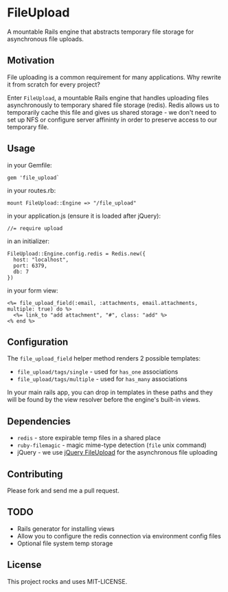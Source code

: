 # FileUpload

A mountable Rails engine that abstracts temporary file storage for asynchronous file uploads.

## Motivation

File uploading is a common requirement for many applications. Why rewrite it from scratch for every project?

Enter `FileUpload`, a mountable Rails engine that handles uploading files asynchronously to temporary shared file storage (redis). Redis allows us to temporarily cache this file and gives us shared storage - we don't need to set up NFS or configure server affininty in order to preserve access to our temporary file.

## Usage

in your Gemfile:

```
gem 'file_upload`
```

in your routes.rb:

```
mount FileUpload::Engine => "/file_upload"
```

in your application.js (ensure it is loaded after jQuery):

```
//= require upload
```

in an initializer:

```
FileUpload::Engine.config.redis = Redis.new({
  host: "localhost",
  port: 6379,
  db: 7
})
```

in your form view:

```
<%= file_upload_field(:email, :attachments, email.attachments, multiple: true) do %>
  <%= link_to "add attachment", "#", class: "add" %>
<% end %>
```

## Configuration

The `file_upload_field` helper method renders 2 possible templates: 

* `file_upload/tags/single`	 - used for `has_one` associations
* `file_upload/tags/multiple` - used for `has_many` associations

In your main rails app, you can drop in templates in these paths and they will be found by the view resolver before the engine's built-in views.

## Dependencies

* `redis` - store expirable temp files in a shared place
* `ruby-filemagic` - magic mime-type detection (`file` unix command)
* jQuery - we use [jQuery FileUpload][jquery-file-upload] for the asynchronous file uploading

## Contributing

Please fork and send me a pull request.

## TODO

* Rails generator for installing views
* Allow you to configure the redis connection via environment config files
* Optional file system temp storage

## License

This project rocks and uses MIT-LICENSE.

[jquery-file-upload]: https://github.com/blueimp/jQuery-File-Upload